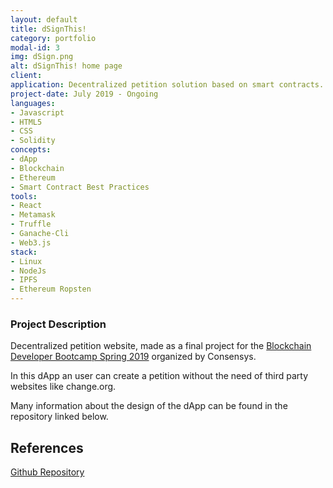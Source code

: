 ```yaml
---
layout: default
title: dSignThis!
category: portfolio
modal-id: 3
img: dSign.png
alt: dSignThis! home page
client: 
application: Decentralized petition solution based on smart contracts.
project-date: July 2019 - Ongoing
languages:
- Javascript
- HTML5
- CSS
- Solidity
concepts:
- dApp
- Blockchain
- Ethereum
- Smart Contract Best Practices
tools:
- React
- Metamask
- Truffle
- Ganache-Cli
- Web3.js
stack:
- Linux
- NodeJs
- IPFS
- Ethereum Ropsten
---
```


### Project Description

Decentralized petition website, made as a final project for the [Blockchain Developer Bootcamp Spring 2019](https://consensys.net/academy/bootcamp/) organized by Consensys.

In this dApp an user can create a petition without the need of third party websites like change.org.

Many information about the design of the dApp can be found in the repository linked below.

## References

[Github Repository](https://github.com/tsuru-/ConsensysBootcamp-FinalProject)